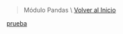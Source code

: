> Módulo Pandas \ [Volver al Inicio](../index.md)

[prueba](../html/prueba.html)


<script src="https://gist.github.com/cristiandarioortegayubro/2c52981f3ff805dfc9801fea69eb1715.js"></script>
